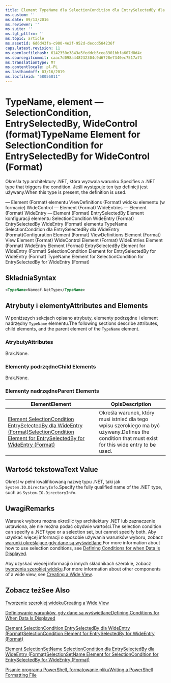 ```yaml
---
title: Element TypeName dla SelectionCondition dla EntrySelectedBy dla WideControl (Format) | Dokumentacja firmy Microsoft
ms.custom: ''
ms.date: 09/13/2016
ms.reviewer: ''
ms.suite: ''
ms.tgt_pltfrm: ''
ms.topic: article
ms.assetid: 6d6d43fa-c900-4e2f-952d-deccd584236f
caps.latest.revision: 11
ms.openlocfilehash: 6142350e3843a5feddcb5cee8901bbfa607d8d4c
ms.sourcegitcommit: caac7d098a448232304c9d6728e7340ec7517a71
ms.translationtype: MT
ms.contentlocale: pl-PL
ms.lasthandoff: 03/16/2019
ms.locfileid: "58056011"
---
```

# <a name="typename-element-for-selectioncondition-for-entryselectedby-for-widecontrol-format"></a><span data-ttu-id="8905b-102">TypeName, element — SelectionCondition, EntrySelectedBy, WideControl (format)</span><span class="sxs-lookup"><span data-stu-id="8905b-102">TypeName Element for SelectionCondition for EntrySelectedBy for WideControl (Format)</span></span>

<span data-ttu-id="8905b-103">Określa typ architektury .NET, która wyzwala warunku.</span><span class="sxs-lookup"><span data-stu-id="8905b-103">Specifies a .NET type that triggers the condition.</span></span> <span data-ttu-id="8905b-104">Jeśli występuje ten typ definicji jest używany.</span><span class="sxs-lookup"><span data-stu-id="8905b-104">When this type is present, the definition is used.</span></span>

<span data-ttu-id="8905b-105">— Element (Format) elementu ViewDefinitions (Format) widoku elementu (w formacie) WideControl — Element (Format) WideEntries — Element (Format) WideEntry — Element (Format) EntrySelectedBy Element konfiguracji elementu SelectionCondition WideEntry (Format) EntrySelectedBy WideEntry (Format) elementu TypeName SelectionCondition dla EntrySelectedBy dla WideEntry (Format)</span><span class="sxs-lookup"><span data-stu-id="8905b-105">Configuration Element (Format) ViewDefinitions Element (Format) View Element (Format) WideControl Element (Format) WideEntries Element (Format) WideEntry Element (Format) EntrySelectedBy Element for WideEntry (Format) SelectionCondition Element for EntrySelectedBy for WideEntry (Format) TypeName Element for SelectionCondition for EntrySelectedBy for WideEntry (Format)</span></span>

## <a name="syntax"></a><span data-ttu-id="8905b-106">Składnia</span><span class="sxs-lookup"><span data-stu-id="8905b-106">Syntax</span></span>

```xml
<TypeName>Nameof.NetType</TypeName>
```

## <a name="attributes-and-elements"></a><span data-ttu-id="8905b-107">Atrybuty i elementy</span><span class="sxs-lookup"><span data-stu-id="8905b-107">Attributes and Elements</span></span>

<span data-ttu-id="8905b-108">W poniższych sekcjach opisano atrybuty, elementy podrzędne i element nadrzędny `TypeName` elementu.</span><span class="sxs-lookup"><span data-stu-id="8905b-108">The following sections describe attributes, child elements, and the parent element of the `TypeName` element.</span></span>

### <a name="attributes"></a><span data-ttu-id="8905b-109">Atrybuty</span><span class="sxs-lookup"><span data-stu-id="8905b-109">Attributes</span></span>

<span data-ttu-id="8905b-110">Brak.</span><span class="sxs-lookup"><span data-stu-id="8905b-110">None.</span></span>

### <a name="child-elements"></a><span data-ttu-id="8905b-111">Elementy podrzędne</span><span class="sxs-lookup"><span data-stu-id="8905b-111">Child Elements</span></span>

<span data-ttu-id="8905b-112">Brak.</span><span class="sxs-lookup"><span data-stu-id="8905b-112">None.</span></span>

### <a name="parent-elements"></a><span data-ttu-id="8905b-113">Elementy nadrzędne</span><span class="sxs-lookup"><span data-stu-id="8905b-113">Parent Elements</span></span>

|<span data-ttu-id="8905b-114">Element</span><span class="sxs-lookup"><span data-stu-id="8905b-114">Element</span></span>|<span data-ttu-id="8905b-115">Opis</span><span class="sxs-lookup"><span data-stu-id="8905b-115">Description</span></span>|
|-------------|-----------------|
|[<span data-ttu-id="8905b-116">Element SelectionCondition EntrySelectedBy dla WideEntry (Format)</span><span class="sxs-lookup"><span data-stu-id="8905b-116">SelectionCondition Element for EntrySelectedBy for WideEntry (Format)</span></span>](./selectioncondition-element-for-entryselectedby-for-widecontrol-format.md)|<span data-ttu-id="8905b-117">Określa warunek, który musi istnieć dla tego wpisu szerokiego ma być używany.</span><span class="sxs-lookup"><span data-stu-id="8905b-117">Defines the condition that must exist for this wide entry to be used.</span></span>|

## <a name="text-value"></a><span data-ttu-id="8905b-118">Wartość tekstowa</span><span class="sxs-lookup"><span data-stu-id="8905b-118">Text Value</span></span>

<span data-ttu-id="8905b-119">Określ w pełni kwalifikowaną nazwę typu .NET, taki jak `System.IO.DirectoryInfo`.</span><span class="sxs-lookup"><span data-stu-id="8905b-119">Specify the fully qualified name of the .NET type, such as `System.IO.DirectoryInfo`.</span></span>

## <a name="remarks"></a><span data-ttu-id="8905b-120">Uwagi</span><span class="sxs-lookup"><span data-stu-id="8905b-120">Remarks</span></span>

<span data-ttu-id="8905b-121">Warunek wyboru można określić typ architektury .NET lub zaznaczenie ustawiona, ale nie można podać obydwie wartości.</span><span class="sxs-lookup"><span data-stu-id="8905b-121">The selection condition can specify a .NET type or a selection set, but cannot specify both.</span></span> <span data-ttu-id="8905b-122">Aby uzyskać więcej informacji o sposobie używania warunków wyboru, zobacz [warunki określające gdy dane są wyświetlane](./defining-conditions-for-displaying-data.md).</span><span class="sxs-lookup"><span data-stu-id="8905b-122">For more information about how to use selection conditions, see [Defining Conditions for when Data is Displayed](./defining-conditions-for-displaying-data.md).</span></span>

<span data-ttu-id="8905b-123">Aby uzyskać więcej informacji o innych składnikach szerokie, zobacz [tworzenia szerokiej widoku](./creating-a-wide-view.md).</span><span class="sxs-lookup"><span data-stu-id="8905b-123">For more information about other components of a wide view, see [Creating a Wide View](./creating-a-wide-view.md).</span></span>

## <a name="see-also"></a><span data-ttu-id="8905b-124">Zobacz też</span><span class="sxs-lookup"><span data-stu-id="8905b-124">See Also</span></span>

[<span data-ttu-id="8905b-125">Tworzenie szerokiej widoku</span><span class="sxs-lookup"><span data-stu-id="8905b-125">Creating a Wide View</span></span>](./creating-a-wide-view.md)

[<span data-ttu-id="8905b-126">Definiowanie warunków, gdy dane są wyświetlane</span><span class="sxs-lookup"><span data-stu-id="8905b-126">Defining Conditions for When Data Is Displayed</span></span>](./defining-conditions-for-displaying-data.md)

[<span data-ttu-id="8905b-127">Element SelectionCondition EntrySelectedBy dla WideEntry (Format)</span><span class="sxs-lookup"><span data-stu-id="8905b-127">SelectionCondition Element for EntrySelectedBy for WideEntry (Format)</span></span>](./selectioncondition-element-for-entryselectedby-for-widecontrol-format.md)

[<span data-ttu-id="8905b-128">Element SelectionSetName SelectionCondition dla EntrySelectedBy dla WideEntry (Format)</span><span class="sxs-lookup"><span data-stu-id="8905b-128">SelectionSetName Element for SelectionCondition for EntrySelectedBy for WideEntry (Format)</span></span>](./selectionsetname-element-for-selectioncondition-for-entryselectedby-for-wideentry-format.md)

[<span data-ttu-id="8905b-129">Pisanie programu PowerShell, formatowanie pliku</span><span class="sxs-lookup"><span data-stu-id="8905b-129">Writing a PowerShell Formatting File</span></span>](./writing-a-powershell-formatting-file.md)
